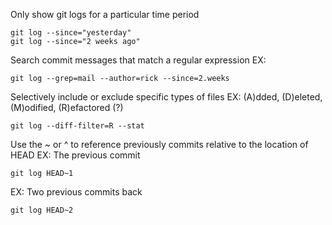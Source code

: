Only show git logs for a particular time period
```
git log --since="yesterday"
git log --since="2 weeks ago"
```

Search commit messages that match a regular expression
EX:
```
git log --grep=mail --author=rick --since=2.weeks
```

Selectively include or exclude specific types of files
EX: (A)dded, (D)eleted, (M)odified, (R)efactored (?)
```
git log --diff-filter=R --stat
```

Use the ~ or ^ to reference previously commits relative to the location of HEAD
EX: The previous commit
```
git log HEAD~1
```
EX: Two previous commits back
```
git log HEAD~2
```
